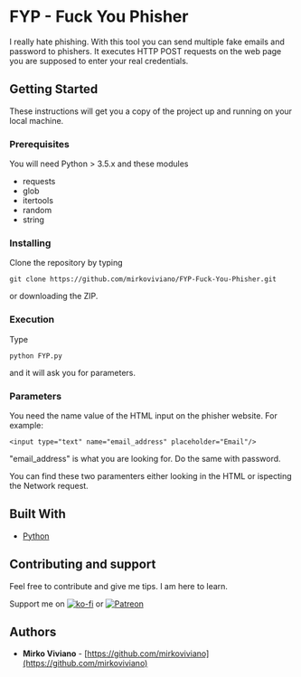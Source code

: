 # FYP - Fuck You Phisher

I really hate phishing. With this tool you can send multiple fake emails and password to phishers. It executes HTTP POST requests on the web page you are supposed to enter your real credentials. 

## Getting Started

These instructions will get you a copy of the project up and running on your local machine.

### Prerequisites

You will need Python > 3.5.x and these modules
* requests
* glob
* itertools
* random
* string

### Installing

Clone the repository by typing 


```
git clone https://github.com/mirkoviviano/FYP-Fuck-You-Phisher.git
```
or downloading the ZIP.

### Execution

Type
``` 
python FYP.py
```
and it will ask you for parameters.

### Parameters
You need the name value of the HTML input on the phisher website. 
For example:
``` 
<input type="text" name="email_address" placeholder="Email"/>
```
"email_address" is what you are looking for. Do the same with password. 

You can find these two paramenters either looking in the HTML or ispecting the Network request.

## Built With

* [Python](https://www.python.org/)

## Contributing and support

Feel free to contribute and give me tips. I am here to learn.

Support me on 
	[![ko-fi](https://www.ko-fi.com/img/donate_sm.png)](https://ko-fi.com/P5P7KJLY)
    or
	[![Patreon](https://ibb.co/efShm9)](https://www.patreon.com/mirkoviviano)

## Authors

* **Mirko Viviano** - [https://github.com/mirkoviviano](https://github.com/mirkoviviano)